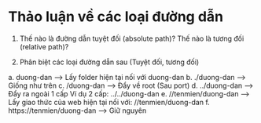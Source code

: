 # Thảo luận về các loại đường dẫn

1. Thế nào là đường dẫn tuyệt đối (absolute path)? Thế nào là tương đối (relative path)?

2. Phân biệt các loại đường dẫn sau (Tuyệt đối, tương đối)

a. duong-dan --> Lấy folder hiện tại nối với duong-dan
b. ./duong-dan --> Giống như trên
c. /duong-dan --> Đẩy về root (Sau port)
d. ../duong-dan --> Đẩy ra ngoài 1 cấp
Ví dụ 2 cấp: ../../duong-dan
e. //tenmien/duong-dan --> Lấy giao thức của web hiện tại nối với: //tenmien/duong-dan
f. https://tenmien/duong-dan --> Giữ nguyên

